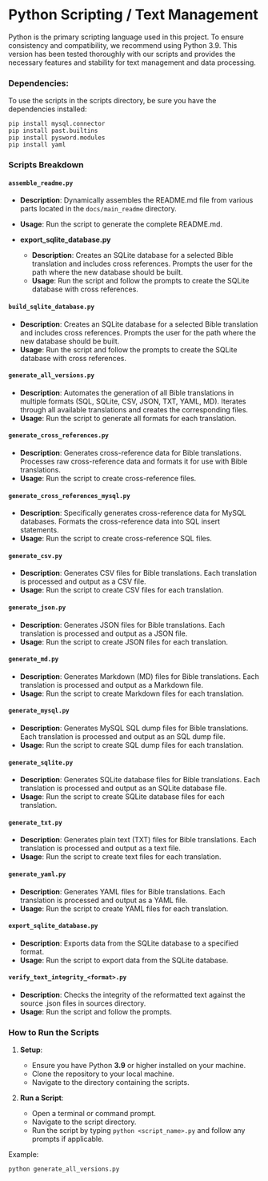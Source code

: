 # Python Scripting / Text Management

Python is the primary scripting language used in this project. To ensure consistency and compatibility, we recommend using Python 3.9. This version has been tested thoroughly with our scripts and provides the necessary features and stability for text management and data processing.

### Dependencies:

To use the scripts in the scripts directory, be sure you have the dependencies installed:

```
pip install mysql.connector
pip install past.builtins
pip install pysword.modules
pip install yaml
```

### Scripts Breakdown

#### `assemble_readme.py`
- **Description**: Dynamically assembles the README.md file from various parts located in the `docs/main_readme` directory.
- **Usage**: Run the script to generate the complete README.md.

- **export_sqlite_database.py**
  - **Description**: Creates an SQLite database for a selected Bible translation and includes cross references. Prompts the user for the path where the new database should be built.
  - **Usage**: Run the script and follow the prompts to create the SQLite database with cross references.

#### `build_sqlite_database.py`
- **Description**: Creates an SQLite database for a selected Bible translation and includes cross references. Prompts the user for the path where the new database should be built.
- **Usage**: Run the script and follow the prompts to create the SQLite database with cross references.

#### `generate_all_versions.py`
- **Description**: Automates the generation of all Bible translations in multiple formats (SQL, SQLite, CSV, JSON, TXT, YAML, MD). Iterates through all available translations and creates the corresponding files.
- **Usage**: Run the script to generate all formats for each translation.

#### `generate_cross_references.py`
- **Description**: Generates cross-reference data for Bible translations. Processes raw cross-reference data and formats it for use with Bible translations.
- **Usage**: Run the script to create cross-reference files.

#### `generate_cross_references_mysql.py`
- **Description**: Specifically generates cross-reference data for MySQL databases. Formats the cross-reference data into SQL insert statements.
- **Usage**: Run the script to create cross-reference SQL files.

#### `generate_csv.py`
- **Description**: Generates CSV files for Bible translations. Each translation is processed and output as a CSV file.
- **Usage**: Run the script to create CSV files for each translation.

#### `generate_json.py`
- **Description**: Generates JSON files for Bible translations. Each translation is processed and output as a JSON file.
- **Usage**: Run the script to create JSON files for each translation.

#### `generate_md.py`
- **Description**: Generates Markdown (MD) files for Bible translations. Each translation is processed and output as a Markdown file.
- **Usage**: Run the script to create Markdown files for each translation.

#### `generate_mysql.py`
- **Description**: Generates MySQL SQL dump files for Bible translations. Each translation is processed and output as an SQL dump file.
- **Usage**: Run the script to create SQL dump files for each translation.

#### `generate_sqlite.py`
- **Description**: Generates SQLite database files for Bible translations. Each translation is processed and output as an SQLite database file.
- **Usage**: Run the script to create SQLite database files for each translation.

#### `generate_txt.py`
- **Description**: Generates plain text (TXT) files for Bible translations. Each translation is processed and output as a text file.
- **Usage**: Run the script to create text files for each translation.

#### `generate_yaml.py`
- **Description**: Generates YAML files for Bible translations. Each translation is processed and output as a YAML file.
- **Usage**: Run the script to create YAML files for each translation.

#### `export_sqlite_database.py`
- **Description**: Exports data from the SQLite database to a specified format.
- **Usage**: Run the script to export data from the SQLite database.

#### `verify_text_integrity_<format>.py`
- **Description**: Checks the integrity of the reformatted text against the source .json files in sources directory.
- **Usage**: Run the script and follow the prompts.

### How to Run the Scripts

1. **Setup**:
   - Ensure you have Python **3.9** or higher installed on your machine.
   - Clone the repository to your local machine.
   - Navigate to the directory containing the scripts.

2. **Run a Script**:
   - Open a terminal or command prompt.
   - Navigate to the script directory.
   - Run the script by typing `python <script_name>.py` and follow any prompts if applicable.

Example:
```bash
python generate_all_versions.py
